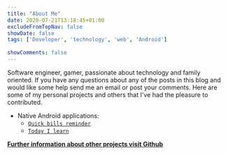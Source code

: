```yaml
---
title: "About Me"
date: 2020-07-21T13:18:45+01:00
excludeFromTopNav: false
showDate: false
tags: ['Developer', 'technology', 'web', 'Android']
 
showComments: false
---
```

 
Software engineer, gamer, passionate about technology and family oriented. If you have any questions about any of the posts in this blog and would like some help send me an email or post your comments. Here are some of my personal projects and others that I've had the pleasure to contributed.
 
- Native Android applications:
   - [`Quick bills reminder`](https://some.com)
   - [`Today I learn`](https://some.com)
 
 
**[Further information about other projects visit Github](https://github.com/rensodiaz)**
 

